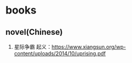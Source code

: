 # books

## novel(Chinese)

1. 星际争霸 起义：https://www.xiangsun.org/wp-content/uploads/2014/10/uprising.pdf
